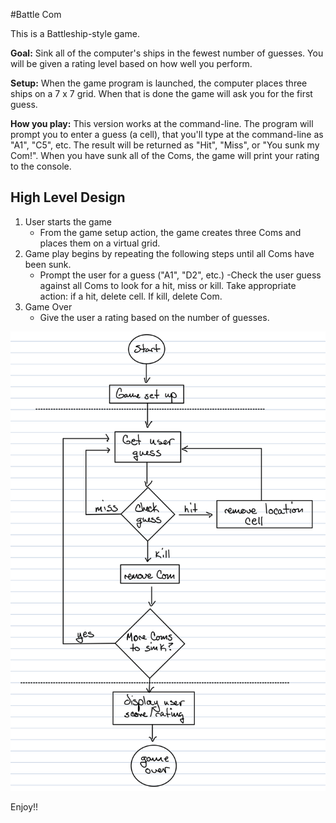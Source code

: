 #Battle Com

This is a Battleship-style game.

**Goal:**
Sink all of the computer's ships in the fewest number of guesses. You will be given a rating level based on how well you
perform.

**Setup:**
When the game program is launched, the computer places three ships on a 7 x 7 grid. When that is done the game will ask 
you for the first guess.

**How you play:**
This version works at the command-line. The program will prompt you to enter a guess (a cell), that you'll type at the 
command-line as "A1", "C5", etc. The result will be returned as "Hit", "Miss", or "You sunk my Com!".  When you have 
sunk all of the Coms, the game will print your rating to the console.

## High Level Design

1. User starts the game
    - From the game setup action, the game creates three Coms and places them on a virtual grid.
2. Game play begins by repeating the following steps until all Coms have been sunk.
    - Prompt the user for a guess ("A1", "D2", etc.)
    -Check the user guess against all Coms to look for a hit, miss or kill. Take appropriate action: if a hit, delete
      cell. If kill, delete Com.
3. Game Over
    - Give the user a rating based on the number of guesses.

![GameLogic](File_000.png)

Enjoy!!